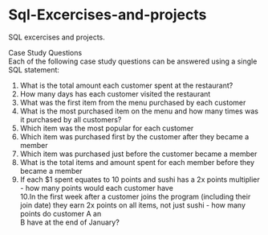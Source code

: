 # Sql-Excercises-and-projects
SQL excercises and projects.



Case Study Questions<br>
Each of the following case study questions can be answered using a single SQL statement:

1. What is the total amount each customer spent at the restaurant?<br>
2. How many days has each customer visited the restaurant<br>
3. What was the first item from the menu purchased by each customer<br>
4. What is the most purchased item on the menu and how many times was it purchased by all customers?
5. Which item was the most popular for each customer<br>
6. Which item was purchased first by the customer after they became a member<br>
7. Which item was purchased just before the customer became a member<br>
8. What is the total items and amount spent for each member before they became a member<br>
9. If each $1 spent equates to 10 points and sushi has a 2x points multiplier - how many points would each customer have<br>
10.In the first week after a customer joins the program (including their join date) they earn 2x points on all items, not just sushi - how many points do customer A an<br> B have at the end of January?

